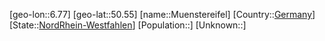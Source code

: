 ﻿---
location: [50.55,6.77]
type: City
tags:
- geo/City


SpocWebEntityId: 32681
isDeleted: false
confidential: public

---
[geo-lon::6.77]
[geo-lat::50.55]
[name::Muenstereifel]
[Country::[Germany](geo/Continent/Europe/Germany.md)]
[State::[NordRhein-Westfahlen](NordRhein-Westfahlen)]
[Population::]
[Unknown::]

